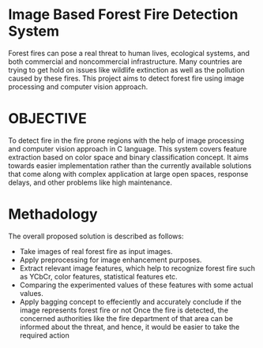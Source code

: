 # Image Based Forest Fire Detection System
Forest fires can pose a real threat to human lives, ecological systems, and both commercial and noncommercial infrastructure. 
Many countries are trying to get hold on issues like wildlife extinction as well as the pollution caused by these fires. 
This project aims to detect forest fire using image processing and computer vision approach.
# OBJECTIVE
To detect fire in the fire prone regions with the help of image processing and computer vision approach in C language. 
This system covers feature extraction based on color space and binary classification concept.
It aims towards easier implementation rather than the currently available solutions that come along with complex application at large open spaces, response delays, and other problems like high maintenance.
# Methadology
The overall proposed solution is described as follows:
- Take images of real forest fire as input images.
- Apply preprocessing for image enhancement purposes.
- Extract relevant image features, which help to recognize forest fire such as YCbCr, color features, statistical features etc.
- Comparing the experimented values of these features with some actual values.
- Apply bagging concept to effeciently and accurately conclude if the image represents forest fire or not
Once the fire is detected, the concerned authorities like the fire department of that area can be informed about the threat, and hence, it would be easier to take the required action
